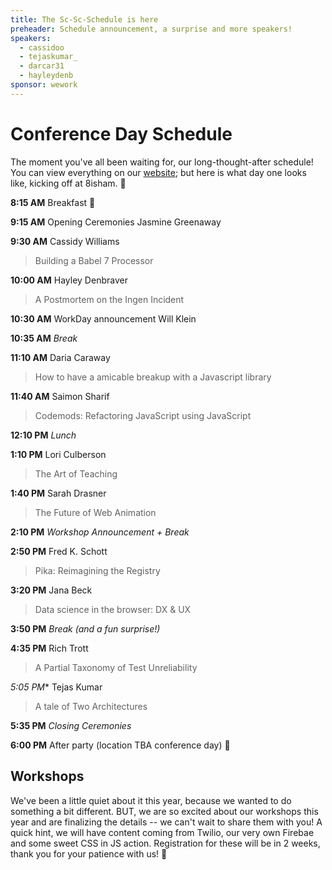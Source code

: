 ```yaml
---
title: The Sc-Sc-Schedule is here 
preheader: Schedule announcement, a surprise and more speakers!
speakers:
  - cassidoo
  - tejaskumar_
  - darcar31
  - hayleydenb
sponsor: wework
---
```


# Conference Day Schedule
The moment you've all been waiting for, our long-thought-after schedule! You can view everything on our [website](http://dinosaurjs.org/#schedule); but here is what day one looks like, kicking off at 8isham. 💃

**8:15 AM** Breakfast 🍳

**9:15 AM** Opening Ceremonies Jasmine Greenaway

**9:30 AM** Cassidy Williams
>Building a Babel 7 Processor

**10:00 AM** Hayley Denbraver
>A Postmortem on the Ingen Incident

**10:30 AM** WorkDay announcement Will Klein

**10:35 AM** _Break_    

**11:10 AM** Daria Caraway 
>How to have a amicable breakup with a Javascript library

**11:40 AM** Saimon Sharif
>Codemods: Refactoring JavaScript using JavaScript

**12:10 PM** _Lunch_

**1:10 PM** Lori Culberson
>The Art of Teaching

**1:40 PM** Sarah Drasner
>The Future of Web Animation

**2:10 PM** _Workshop Announcement + Break_

**2:50 PM** Fred K. Schott
>Pika: Reimagining the Registry

**3:20 PM** Jana Beck
>Data science in the browser: DX & UX

**3:50 PM** _Break (and a fun surprise!)_ 

**4:35 PM** Rich Trott
>A Partial Taxonomy of Test Unreliability

*5:05 PM** Tejas Kumar
>A tale of Two Architectures

**5:35 PM** _Closing Ceremonies_ 

**6:00 PM** After party (location TBA conference day) 🎉

## Workshops
We've been a little quiet about it this year, because we wanted to do something a bit different. BUT, we are so excited about our workshops this year and are finalizing the details -- we can't wait to share them with you! A quick hint, we will have content coming from Twilio, our very own Firebae and some sweet CSS in JS action. Registration for these will be in 2 weeks, thank you for your patience with us! 🙏
